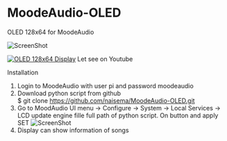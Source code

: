 # MoodeAudio-OLED
OLED 128x64 for MoodeAudio

![ScreenShot](https://github.com/naisema/MoodeAudio-OLED/blob/developer/OLED%20128x64.jpg?raw=true "OLED 128x64 Display")

[![OLED 128x64 Display](https://img.youtube.com/vi/ZFla1naHdzA/0.jpg)](https://www.youtube.com/watch?v=ZFla1naHdzA "OLED 126x64 Display")
Let see on Youtube

Installation

1. Login to MoodeAudio with user pi and password moodeaudio
2. Download python script from github <br />
$ git clone https://github.com/naisema/MoodeAudio-OLED.git
3. Go to MoodAudio UI menu -> Configure -> System -> Local Services -> LCD update engine
   fille full path of python script. On button and apply SET
   ![ScreenShot](https://github.com/naisema/MoodeAudio-OLED/blob/developer/Python_LCD_setup.jpg?raw=true "Python LCD setup")
4. Display can show information of songs
